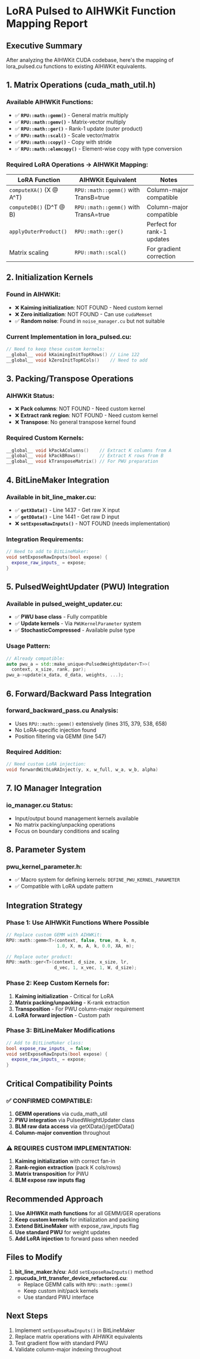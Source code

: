 # LoRA Pulsed to AIHWKit Function Mapping Report

## Executive Summary
After analyzing the AIHWKit CUDA codebase, here's the mapping of lora_pulsed.cu functions to existing AIHWKit equivalents.

## 1. Matrix Operations (cuda_math_util.h)

### Available AIHWKit Functions:
- ✅ **`RPU::math::gemm()`** - General matrix multiply
- ✅ **`RPU::math::gemv()`** - Matrix-vector multiply  
- ✅ **`RPU::math::ger()`** - Rank-1 update (outer product)
- ✅ **`RPU::math::scal()`** - Scale vector/matrix
- ✅ **`RPU::math::copy()`** - Copy with stride
- ✅ **`RPU::math::elemcopy()`** - Element-wise copy with type conversion

### Required LoRA Operations → AIHWKit Mapping:

| LoRA Function | AIHWKit Equivalent | Notes |
|--------------|-------------------|-------|
| `computeXA()` (X @ A^T) | `RPU::math::gemm()` with TransB=true | Column-major compatible |
| `computeDB()` (D^T @ B) | `RPU::math::gemm()` with TransA=true | Column-major compatible |
| `applyOuterProduct()` | `RPU::math::ger()` | Perfect for rank-1 updates |
| Matrix scaling | `RPU::math::scal()` | For gradient correction |

## 2. Initialization Kernels

### Found in AIHWKit:
- ❌ **Kaiming initialization**: NOT FOUND - Need custom kernel
- ❌ **Zero initialization**: NOT FOUND - Can use `cudaMemset`
- ✅ **Random noise**: Found in `noise_manager.cu` but not suitable

### Current Implementation in lora_pulsed.cu:
```cpp
// Need to keep these custom kernels:
__global__ void kKaimingInitTopKRows() // Line 122
__global__ void kZeroInitTopKCols()    // Need to add
```

## 3. Packing/Transpose Operations

### AIHWKit Status:
- ❌ **Pack columns**: NOT FOUND - Need custom kernel
- ❌ **Extract rank region**: NOT FOUND - Need custom kernel  
- ❌ **Transpose**: No general transpose kernel found

### Required Custom Kernels:
```cpp
__global__ void kPackAColumns()    // Extract K columns from A
__global__ void kPackBRows()       // Extract K rows from B
__global__ void kTransposeMatrix() // For PWU preparation
```

## 4. BitLineMaker Integration

### Available in bit_line_maker.cu:
- ✅ **`getXData()`** - Line 1437 - Get raw X input
- ✅ **`getDData()`** - Line 1441 - Get raw D input
- ❌ **`setExposeRawInputs()`** - NOT FOUND (needs implementation)

### Integration Requirements:
```cpp
// Need to add to BitLineMaker:
void setExposeRawInputs(bool expose) {
  expose_raw_inputs_ = expose;
}
```

## 5. PulsedWeightUpdater (PWU) Integration

### Available in pulsed_weight_updater.cu:
- ✅ **PWU base class** - Fully compatible
- ✅ **Update kernels** - Via `PWUKernelParameter` system
- ✅ **StochasticCompressed** - Available pulse type

### Usage Pattern:
```cpp
// Already compatible:
auto pwu_a = std::make_unique<PulsedWeightUpdater<T>>(
  context, x_size, rank, par);
pwu_a->update(x_data, d_data, weights, ...);
```

## 6. Forward/Backward Pass Integration

### forward_backward_pass.cu Analysis:
- Uses `RPU::math::gemm()` extensively (lines 315, 379, 538, 658)
- No LoRA-specific injection found
- Position filtering via GEMM (line 547)

### Required Addition:
```cpp
// Need custom LoRA injection:
void forwardWithLoRAInject(y, x, w_full, w_a, w_b, alpha)
```

## 7. IO Manager Integration

### io_manager.cu Status:
- Input/output bound management kernels available
- No matrix packing/unpacking operations
- Focus on boundary conditions and scaling

## 8. Parameter System

### pwu_kernel_parameter.h:
- ✅ Macro system for defining kernels: `DEFINE_PWU_KERNEL_PARAMETER`
- ✅ Compatible with LoRA update pattern

## Integration Strategy

### Phase 1: Use AIHWKit Functions Where Possible
```cpp
// Replace custom GEMM with AIHWKit:
RPU::math::gemm<T>(context, false, true, m, k, n, 
                   1.0, X, m, A, k, 0.0, XA, m);

// Replace outer product:
RPU::math::ger<T>(context, d_size, x_size, lr,
                  d_vec, 1, x_vec, 1, W, d_size);
```

### Phase 2: Keep Custom Kernels for:
1. **Kaiming initialization** - Critical for LoRA
2. **Matrix packing/unpacking** - K-rank extraction
3. **Transposition** - For PWU column-major requirement
4. **LoRA forward injection** - Custom path

### Phase 3: BitLineMaker Modifications
```cpp
// Add to BitLineMaker class:
bool expose_raw_inputs_ = false;
void setExposeRawInputs(bool expose) { 
  expose_raw_inputs_ = expose; 
}
```

## Critical Compatibility Points

### ✅ CONFIRMED COMPATIBLE:
1. **GEMM operations** via cuda_math_util
2. **PWU integration** via PulsedWeightUpdater class
3. **BLM raw data access** via getXData()/getDData()
4. **Column-major convention** throughout

### ⚠️ REQUIRES CUSTOM IMPLEMENTATION:
1. **Kaiming initialization** with correct fan-in
2. **Rank-region extraction** (pack K cols/rows)
3. **Matrix transposition** for PWU
4. **BLM expose raw inputs flag**

## Recommended Approach

1. **Use AIHWKit math functions** for all GEMM/GER operations
2. **Keep custom kernels** for initialization and packing
3. **Extend BitLineMaker** with expose_raw_inputs flag  
4. **Use standard PWU** for weight updates
5. **Add LoRA injection** to forward pass when needed

## Files to Modify

1. **bit_line_maker.h/cu**: Add `setExposeRawInputs()` method
2. **rpucuda_lrtt_transfer_device_refactored.cu**: 
   - Replace GEMM calls with `RPU::math::gemm()`
   - Keep custom init/pack kernels
   - Use standard PWU interface

## Next Steps

1. Implement `setExposeRawInputs()` in BitLineMaker
2. Replace matrix operations with AIHWKit equivalents
3. Test gradient flow with standard PWU
4. Validate column-major indexing throughout